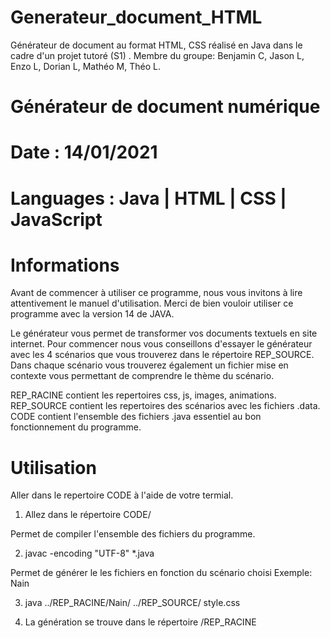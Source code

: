 # Generateur_document_HTML
Générateur de document au format HTML, CSS réalisé en Java dans le cadre d'un projet tutoré (S1) . Membre du groupe: Benjamin C, Jason L, Enzo L, Dorian L, Mathéo M, Théo L.

# Générateur de document numérique
# Date      : 14/01/2021
# Languages : Java | HTML | CSS | JavaScript

# Informations 
Avant de commencer à utiliser ce programme,
nous vous invitons à lire attentivement le manuel d'utilisation.
Merci de bien vouloir utiliser ce programme avec la version 14 de JAVA.


Le générateur vous permet de transformer vos documents textuels en site internet.
Pour commencer nous vous conseillons d'essayer le générateur avec les 4 scénarios
que vous  trouverez  dans  le répertoire  REP_SOURCE. Dans chaque  scénario  vous
trouverez également un fichier mise en contexte vous  permettant  de  comprendre  le
thème du scénario.


REP_RACINE contient les repertoires css, js, images, animations.
REP_SOURCE contient les repertoires des scénarios avec les fichiers .data.
CODE contient l'ensemble des fichiers .java essentiel au bon fonctionnement du programme.


# Utilisation 

Aller dans le repertoire CODE à l'aide de votre termial.
1) Allez dans le répertoire CODE/

Permet de compiler l'ensemble des fichiers du programme.

2) javac -encoding "UTF-8" *.java

Permet de générer le les fichiers en fonction du scénario choisi
Exemple: Nain

3) java ../REP_RACINE/Nain/ ../REP_SOURCE/ style.css

4) La génération se trouve dans le répertoire /REP_RACINE

